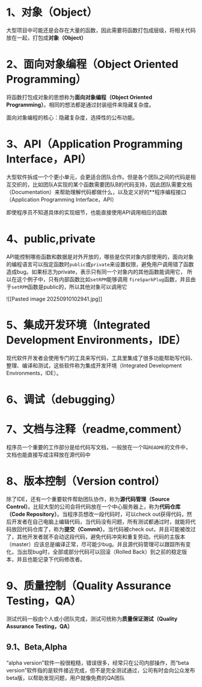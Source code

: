 # 1、对象（Object）

大型项目中可能还是会存在大量的函数，因此需要将函数打包成层级，将相关代码放在一起，打包成**对象（Object）**

# 2、面向对象编程（**Object Oriented Programming**）

将函数打包成对象的思想称为**面向对象编程（Object Oriented Programming）**。相同的想法都是通过封装组件来隐藏复杂度。

面向对象编程的核心：隐藏复杂度，选择性的公布功能。

# 3、API（Application Programming Interface，API）

大型软件拆成一个个更小单元，会更适合团队合作。但是各个团队之间的代码是相互交织的，比如团队A实现的某个函数需要团队B的代码支持，因此团队需要文档（Documentation）来帮助理解代码都做什么，以及定义好的**程序编程接口（Application Programming Interface，API）

即使程序员不知道具体的实现细节，也能直接使用API调用相应的函数

# 4、public,private

API能控制哪些函数和数据是对外开放的，哪些是仅供对象内部使用的，面向对象的编程语言可以指定函数时`public`或`private`来设置权限，避免用户调用错了函数造成bug。如果标志为private，表示只有同一个对象内的其他函数能调用它， 所以在这个例子中，只有内部函数比如`setRPM`能够调用 `fireSparkPlug`函数，并且由于`setRPM`函数是public的，所以其他对象可以调用它

![[Pasted image 20250910102941.jpg]]

# 5、集成开发环境（Integrated Development Environments，IDE）

现代软件开发者会使用专门的工具来写代码，工具里集成了很多功能帮助写代码、整理、编译和测试，这些软件称为集成开发环境（Integrated Development Environments，IDE）。

# 6、调试（debugging）



# 7、文档与注释（readme,comment）

程序员一个重要的工作部分是给代码写文档，一般放在一个叫`README`的文件中， 文档也能直接写成注释放在源代码中

# 8、版本控制（Version control）

除了IDE，还有一个重要软件帮助团队协作，称为**源代码管理（Source Control）**。比较大型的公司会将代码放在一个中心服务器上，称为**代码仓库（Code Repository）**。当程序员想改一段代码时，可以check out获得代码，然后开发者在自己电脑上编辑代码，当代码没有问题，所有测试都通过时，就能将代码放回代码仓库了，称为**提交（Commit）**。当代码被check out，并且可能被改过了，其他开发者就不会动这段代码，避免代码冲突和重复劳动。代码的主版本（master）应该总是编译正常，尽可能少bug。并且源代码管理可以跟踪所有变化，当出现bug时，全部或部分代码可以回滚（Rolled Back）到之前的稳定版本，并且也能记录下代码修改者。

# 9、质量控制（Quality Assurance Testing，QA）

测试代码一般由个人或小团队完成，测试可统称为**质量保证测试（Quality Assurance Testing，QA）**

## 9.1、Beta,Alpha

“alpha version”软件一般很粗糙，错误很多，经常只在公司内部操作，而“beta version”软件指的是软件接近完成，但不是完全测试通过，公司有时会向公众发布beta版，以帮助发现问题，用户就像免费的QA团队
